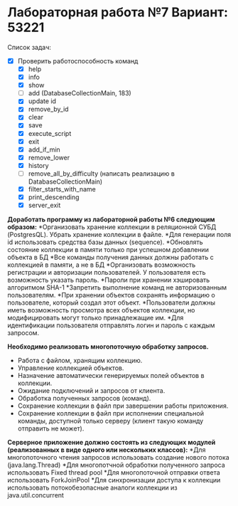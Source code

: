 # Лабораторная работа №7 Вариант: 53221
Список задач:
- [x] Проверить работоспособность команд 
  - [x] help
  - [x] info
  - [x] show
  - [ ] add (DatabaseCollectionMain, 183)
  - [x] update id
  - [x] remove_by_id
  - [x] clear
  - [x] save
  - [x] execute_script
  - [x] exit
  - [x] add_if_min 
  - [x] remove_lower  
  - [x] history
  - [ ] remove_all_by_difficulty (написать реализацию в DatabaseCollectionMain)   
  - [x] filter_starts_with_name 
  - [x] print_descending
  - [x] server_exit

**Доработать программу из лабораторной работы №6 следующим образом:**
*Организовать хранение коллекции в реляционной СУБД (PostgresQL). Убрать хранение коллекции в файле.
*Для генерации поля id использовать средства базы данных (sequence).
*Обновлять состояние коллекции в памяти только при успешном добавлении объекта в БД
*Все команды получения данных должны работать с коллекцией в памяти, а не в БД
*Организовать возможность регистрации и авторизации пользователей. У пользователя есть возможность указать пароль.
*Пароли при хранении хэшировать алгоритмом SHA-1
*Запретить выполнение команд не авторизованным пользователям.
*При хранении объектов сохранять информацию о пользователе, который создал этот объект.
*Пользователи должны иметь возможность просмотра всех объектов коллекции, но модифицировать могут только принадлежащие им.
*Для идентификации пользователя отправлять логин и пароль с каждым запросом.

**Необходимо реализовать многопоточную обработку запросов.**
+ Работа с файлом, хранящим коллекцию.
+ Управление коллекцией объектов.
+ Назначение автоматически генерируемых полей объектов в коллекции.
+ Ожидание подключений и запросов от клиента.
+ Обработка полученных запросов (команд).
+ Сохранение коллекции в файл при завершении работы приложения.
+ Сохранение коллекции в файл при исполнении специальной команды, доступной только серверу (клиент такую команду отправить не может).

**Серверное приложение должно состоять из следующих модулей (реализованных в виде одного или нескольких классов):**
*Для многопоточного чтения запросов использовать создание нового потока (java.lang.Thread)
*Для многопотчной обработки полученного запроса использовать Fixed thread pool
*Для многопоточной отправки ответа использовать ForkJoinPool
*Для синхронизации доступа к коллекции использовать потокобезопасные аналоги коллекции из java.util.concurrent
